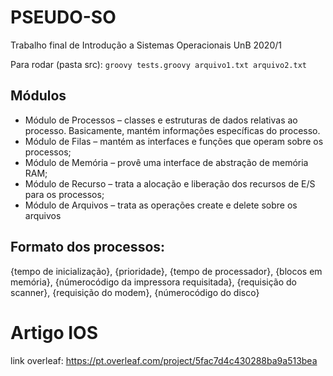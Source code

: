 # PSEUDO-SO
Trabalho final de Introdução a Sistemas Operacionais UnB 2020/1

Para rodar (pasta src): `groovy tests.groovy arquivo1.txt arquivo2.txt`

## Módulos
* Módulo de Processos – classes e estruturas de dados relativas ao processo. Basicamente, mantém informações específicas do processo.
* Módulo de Filas – mantém as interfaces e funções que operam sobre os processos;
* Módulo de Memória – provê uma interface de abstração de memória RAM;
* Módulo de Recurso – trata a alocação e liberação dos recursos de E/S para os processos;
* Módulo de Arquivos – trata as operações create e delete sobre os arquivos

## Formato dos processos:
{tempo de inicialização}, {prioridade}, {tempo de processador}, {blocos em memória}, {númerocódigo da impressora requisitada}, {requisição do scanner}, {requisição do modem}, {númerocódigo do disco}

# Artigo IOS
link overleaf: https://pt.overleaf.com/project/5fac7d4c430288ba9a513bea
